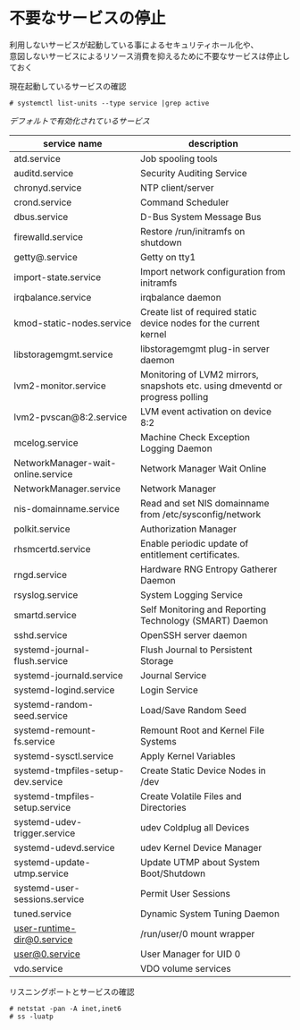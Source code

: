 # 不要なサービスの停止
利用しないサービスが起動している事によるセキュリティホール化や、  
意図しないサービスによるリソース消費を抑えるために不要なサービスは停止しておく  

現在起動しているサービスの確認  

```
# systemctl list-units --type service |grep active
```

<i class="fas fa-check-circle">デフォルトで有効化されているサービス</i>  

| service name                       | description                                                                   |
| ---------------------------------- | ----------------------------------------------------------------------------- |
| atd.service                        | Job spooling tools                                                            |
| auditd.service                     | Security Auditing Service                                                     |
| chronyd.service                    | NTP client/server                                                             |
| crond.service                      | Command Scheduler                                                             |
| dbus.service                       | D-Bus System Message Bus                                                      |
| firewalld.service                  | Restore /run/initramfs on shutdown                                            |
| getty@.service                     | Getty on tty1                                                                 |
| import-state.service               | Import network configuration from initramfs                                   |
| irqbalance.service                 | irqbalance daemon                                                             |
| kmod-static-nodes.service          | Create list of required static device nodes for the current kernel            |
| libstoragemgmt.service             | libstoragemgmt plug-in server daemon                                          |
| lvm2-monitor.service               | Monitoring of LVM2 mirrors, snapshots etc. using dmeventd or progress polling |
| lvm2-pvscan@8:2.service            | LVM event activation on device 8:2                                            |
| mcelog.service                     | Machine Check Exception Logging Daemon                                        |
| NetworkManager-wait-online.service | Network Manager Wait Online                                                   |
| NetworkManager.service             | Network Manager                                                               |
| nis-domainname.service             | Read and set NIS domainname from /etc/sysconfig/network                       |
| polkit.service                     | Authorization Manager                                                         |
| rhsmcertd.service                  | Enable periodic update of entitlement certificates.                           |
| rngd.service                       | Hardware RNG Entropy Gatherer Daemon                                          |
| rsyslog.service                    | System Logging Service                                                        |
| smartd.service                     | Self Monitoring and Reporting Technology (SMART) Daemon                       |
| sshd.service                       | OpenSSH server daemon                                                         |
| systemd-journal-flush.service      | Flush Journal to Persistent Storage                                           |
| systemd-journald.service           | Journal Service                                                               |
| systemd-logind.service             | Login Service                                                                 |
| systemd-random-seed.service        | Load/Save Random Seed                                                         |
| systemd-remount-fs.service         | Remount Root and Kernel File Systems                                          |
| systemd-sysctl.service             | Apply Kernel Variables                                                        |
| systemd-tmpfiles-setup-dev.service | Create Static Device Nodes in /dev                                            |
| systemd-tmpfiles-setup.service     | Create Volatile Files and Directories                                         |
| systemd-udev-trigger.service       | udev Coldplug all Devices                                                     |
| systemd-udevd.service              | udev Kernel Device Manager                                                    |
| systemd-update-utmp.service        | Update UTMP about System Boot/Shutdown                                        |
| systemd-user-sessions.service      | Permit User Sessions                                                          |
| tuned.service                      | Dynamic System Tuning Daemon                                                  |
| user-runtime-dir@0.service         | /run/user/0 mount wrapper                                                     |
| user@0.service                     | User Manager for UID 0                                                        |
| vdo.service                        | VDO volume services                                                           |

リスニングポートとサービスの確認  

```
# netstat -pan -A inet,inet6
# ss -luatp
```
